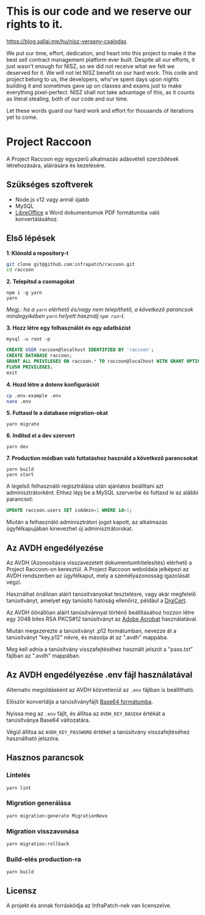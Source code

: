 # This is our code and we reserve our rights to it.

https://blog.sallai.me/hu/nisz-verseny-csalodas

We put our time, effort, dedication, and heart into this project to make it the
best sell contract management platform ever built. Despite all our efforts, it
just wasn't enough for NISZ, so we did not receive what we felt we deserved for
it. We will not let NISZ benefit on our hard work. This code and project belong
to us, the developers, who've spent days upon nights building it and sometimes
gave up on classes and exams just to make everything pixel-perfect. NISZ shall
not take advantage of this, as it counts as literal stealing, both of our code
and our time.

Let these words guard our hard work and effort for thousands of iterations yet
to come.

# Project Raccoon

A Project Raccoon egy egyszerű alkalmazás adásvételi szerződések létrehozására,
aláírására és kezelésére.

## Szükséges szoftverek

- Node.js v12 vagy annál újabb
- MySQL
- [LibreOffice](https://libreoffice.org/download/download) a Word dokumentumok PDF
formátumba való konvertálásához.

## Első lépések

**1. Klónold a repository-t**

```sh
git clone git@github.com:infrapatch/raccoon.git
cd raccoon
```

**2. Telepítsd a csomagokat**

```
npm i -g yarn
yarn
```

*Megj.: ha a `yarn` elérhető és/vagy nem telepíthető, a következő parancsok
mindegyikében `yarn` helyett használj `npm run`-t.*

**3. Hozz létre egy felhasználót és egy adatbázist**

```
mysql -u root -p
```

```sql
CREATE USER raccoon@localhost IDENTIFIED BY 'raccoon';
CREATE DATABASE raccoon;
GRANT ALL PRIVILEGES ON raccoon.* TO raccoon@localhost WITH GRANT OPTION;
FLUSH PRIVILEGES;
exit
```

**4. Hozd létre a dotenv konfigurációt**

```sh
cp .env.example .env
nano .env
```

**5. Futtasd le a database migration-okat**

```
yarn migrate
```

**6. Indítsd el a dev szervert**

```
yarn dev
```

**7. Production módban való futtatáshoz használd a következő parancsokat**

```
yarn build
yarn start
```

A legelső felhasználó regisztrálása után ajánlatos beállítani azt
adminisztrátorként. Ehhez lépj be a MySQL szerverbe és futtasd le az alábbi
parancsot:

```sql
UPDATE raccoon.users SET isAdmin=1 WHERE id=1;
```

Miután a felhasználó adminisztrátori jogot kapott, az alkalmazás ügyfélkapujában
kinevezhet új adminisztrátorokat.

## Az AVDH engedélyezése

Az AVDH (Azonosításra visszavezetett dokumentumhitelesítés) elérhető a Project Raccoon-on keresztül. A Project Raccoon weboldala jelképezi az AVDH rendszerben az ügyfélkaput, mely a személyazonosság igazolását végzi.

Használhat önállóan aláírt tanúsítványokat tesztelésre, vagy akár megfelelő tanúsítványt, amelyet egy tanúsító hatóság ellenőriz, például a [DigiCert](https://www.digicert.com).

Az AVDH öönállóan aláírt tanúsítvánnyal történő beállításához hozzon létre egy 2048 bites RSA PKCS#12 tanúsítványt az [Adobe Acrobat](https://www.adobepress.com/articles/article.asp?p=1708161&seqNum=4) használatával.

Miután megszerezte a tanúsítványt .p12 formátumban, nevezze át a tanúsítványt "key.p12" névre, és másolja át az ".avdh" mappába.

Meg kell adnia a tanúsítvány visszafejtéséhez használt jelszót a "pass.txt" fájlban az ".avdh" mappában.

## Az AVDH engedélyezése .env fájl használatával

Alternatív megoldásként az AVDH közvetlenül az `.env` fájlban is beállítható.

Először konvertálja a tanúsítványfájlt [Base64 formátumba](https://opinionatedgeek.com/Codecs/Base64Encoder).

Nyissa meg az `.env` fájlt, és állítsa az `AVDH_KEY_BASE64` értékát a tanúsítványa Base64 változatára.

Végül állítsa az `AVDH_KEY_PASSWORD` értéket a tanúsítvány visszafejtéséhez használható jelszóra.

## Hasznos parancsok

### Lintelés

```
yarn lint
```

### Migration generálása

```
yarn migration:generate MigrationNeve
```

### Migration visszavonása

```
yarn migration:rollback
```

### Build-elés production-ra

```
yarn build
```

## Licensz

A projekt és annak forráskódja az InfraPatch-nek van licenszelve.
